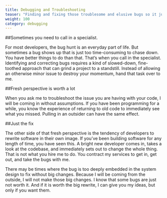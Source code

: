 ```yaml
---
title: Debugging and Troubleshooting
teaser: "Finding and fixing those troublesome and elusive bugs so it just works."
weight: 100
category: debugging
---
```


##Sometimes you need to call in a specialist.

For most developers, the bug hunt is an everyday part of life. But sometimes a
bug shows up that is just too time-consuming to chase down. You have better
things to do than that. That’s when you call in the specialist. Identifying and
correcting bugs requires a kind of slowed-down, fine-toothed approach that can
grind a project to a standstill. Instead of allowing an otherwise minor issue to
destroy your momentum, hand that task over to me.

##Fresh perspective is worth a lot

When you ask me to troubleshoot the issue you are having with your code, I will
be coming in without assumptions. If you have been programming for a while, you
know the experience of returning to old code to immediately see what you missed.
Pulling in an outsider can have the same effect.

##Just the fix

The other side of that fresh perspective is the tendency of developers to
rewrite software in their own image. If you’ve been building software for any
length of time, you have seen this. A bright new developer comes in, takes a
look at the codebase, and immediately sets out to change the whole thing. That
is not what you hire me to do. You contract my services to get in, get out, and
take the bugs with me.

There may be times where the bug is too deeply embedded in the system design to
fix without big changes. Because I will be coming from the outside, I will not
make those big changes. I know that some bugs are just not worth it. And if it
is worth the big rewrite, I can give you my ideas, but only if you want them.
